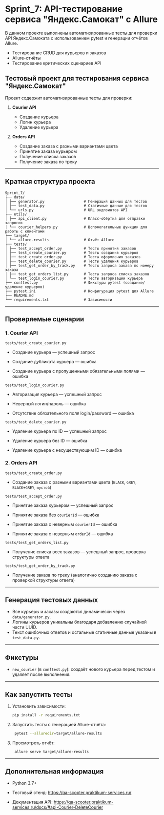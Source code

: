 # Sprint_7: API-тестирование сервиса "Яндекс.Самокат" с Allure

В данном проекте выполнены автоматизированные тесты для проверки API Яндекс.Самоката с использованием pytest и генерации отчётов Allure.

* Тестирование CRUD для курьеров и заказов
* Allure-отчёты
* Тестирование критических сценариев API

## Тестовый проект для тестирования сервиса "Яндекс.Самокат"

Проект содержит автоматизированные тесты для проверки:

1. **Courier API**
   - Создание курьера
   - Логин курьера
   - Удаление курьера

2. **Orders API**
   - Создание заказа с разными вариантами цвета
   - Принятие заказа курьером
   - Получение списка заказов
   - Получение заказа по треку

---

## Краткая структура проекта

```
Sprint_7/
├── data/
│ ├── generator.py                  # Генерация данных для тестов
│ ├── test_data.py                  # Статичные данные для тестов
│ └── urls.py                       # URL эндпоинтов API
├── utils/
│ ├── api_client.py                 # Класс-обёртка для отправки запросов
│ └── courier_helpers.py            # Вспомогательные функции для работы с клиентами
├── target/
│ └── allure-results                # Отчёт Allure
├── tests/
│ ├── test_accept_order.py          # Тесты принятия заказов
│ ├── test_create_courier.py        # Тесты создания курьеров
│ ├── test_create_order.py          # Тесты оформления заказов
│ ├── test_delete_courier.py        # Тесты удаления курьеров
│ ├── test_get_order_by_track.py    # Тесты запроса заказа по номеру заказа 
│ ├── test_get_orders_list.py       # Тесты запроса списка заказов
│ └── test_login_courier.py         # Тесты авторизации курьера
├── conftest.py                     # Фикстуры pytest (создание/удаление курьеров)
├── pytest.ini                      # Конфигурация pytest для Allure
├── README.md
└── requirements.txt                # Зависимости
```


---

## Проверяемые сценарии
### 1. Courier API

`tests/test_create_courier.py`

* Создание курьера — успешный запрос

* Создание дубликата курьера — ошибка

* Создание курьера с пропущенными обязательными полями — ошибка

`tests/test_login_courier.py`

* Авторизация курьера — успешный запрос

* Неверный логин/пароль — ошибка

* Отсутствие обязательного поля login/password — ошибка

`tests/test_delete_courier.py`

* Удаление курьера по ID — успешный запрос

* Удаление курьера без ID — ошибка

* Удаление курьера с несуществующим ID — ошибка

### 2. Orders API

`tests/test_create_order.py`

* Создание заказа с разными вариантами цвета (`BLACK`, `GREY`, `BLACK+GREY`, `пустой`)

`tests/test_accept_order.py`

* Принятие заказа курьером — успешный запрос

* Принятие заказа без `courierId` — ошибка

* Принятие заказа с неверным `courierId` — ошибка

* Принятие заказа с неверным `orderId` — ошибка

`tests/test_get_orders_list.py`

* Получение списка всех заказов — успешный запрос, проверка структуры ответа

`tests/test_get_order_by_track.py`

* Получение заказа по треку (аналогично созданию заказа с проверкой структуры ответа)

---

## Генерация тестовых данных

- Все курьеры и заказы создаются динамически через `data/generator.py`.
- Логины курьеров уникальны благодаря добавлению случайной части UUID.
- Текст ошибочных ответов и остальные статичные данные указаны в `test_data.py`.

---

## Фикстуры

- `new_courier` (в `conftest.py`): создаёт нового курьера перед тестом и удаляет после выполнения.

---

## Как запустить тесты

1. Установить зависимости:
   ```bash
   pip install -r requirements.txt
   ```
2. Запустить тесты с генерацией Allure-отчёта:
   ```bash
    pytest --alluredir=target/allure-results
   ```
3. Просмотреть отчёт:
   ```bash
    allure serve target/allure-results 
   ```  
   
---

## Дополнительная информация

* Python 3.7+

* Тестовый стенд: https://qa-scooter.praktikum-services.ru/

* Документация API: https://qa-scooter.praktikum-services.ru/docs/#api-Courier-DeleteCourier
